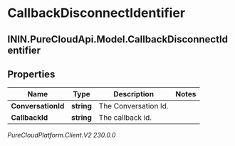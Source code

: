 # CallbackDisconnectIdentifier

## ININ.PureCloudApi.Model.CallbackDisconnectIdentifier

## Properties

|Name | Type | Description | Notes|
|------------ | ------------- | ------------- | -------------|
| **ConversationId** | **string** | The Conversation Id. | |
| **CallbackId** | **string** | The callback id. | |



_PureCloudPlatform.Client.V2 230.0.0_
